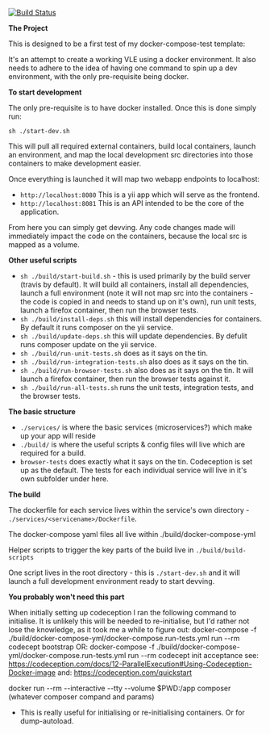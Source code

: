 [![Build Status](https://travis-ci.org/lordtatty/docker-compose-test.svg?branch=master)](https://travis-ci.org/lordtatty/docker-compose-test)

**The Project**

This is designed to be a first test of my docker-compose-test template:
 
It's an attempt to create a working VLE using a docker environment.  It also needs to adhere to the idea of having one command to spin up a dev environment, with the only pre-requisite being docker.

**To start development**

The only pre-requisite is to have docker installed.  Once this is done simply run:

``sh ./start-dev.sh``

This will pull all required external containers, build local containers, launch an environment,
and map the local development src directories into those containers to make development easier.

Once everything is launched it will map two webapp endpoints to localhost:

  - ``http://localhost:8080`` This is a yii app which will serve as the frontend.
  - ``http://localhost:8081`` This is an API intended to be the core of the application.
  
From here you can simply get devving.  Any code changes made will immediately impact the code on the containers, because the local src is mapped as a volume.

**Other useful scripts**

  - ``sh ./build/start-build.sh`` - this is used primarily by the build server (travis by default).  It will build all containers, install all dependencies, launch a full environment (note it will not map src into the containers - the code is copied in and needs to stand up on it's own), run unit tests, launch a firefox container, then run the browser tests.
  - ``sh ./build/install-deps.sh`` this will install dependencies for containers.  By default it runs composer on the yii service.
  - ``sh ./build/update-deps.sh`` this will update dependencies.  By defulit runs composer update on the yii service.
  - ``sh ./build/run-unit-tests.sh`` does as it says on the tin.
  - ``sh ./build/run-integration-tests.sh`` also does as it says on the tin.
  - ``sh ./build/run-browser-tests.sh`` also does as it says on the tin.  It will launch a firefox container, then run the browser tests against it.  
  - ``sh ./build/run-all-tests.sh`` runs the unit tests, integration tests, and the browser tests.

**The basic structure**

  - ``./services/`` is where the basic services (microservices?) which make up your app will reside
  - ``./build/`` is where the useful scripts & config files will live which are required
    for a build.
  - ``browser-tests`` does exactly what it says on the tin.  Codeception is set up as the default.
    The tests for each individual service will live in it's own subfolder under here.

**The build**

The dockerfile for each service lives within the service's own directory - ``./services/<servicename>/Dockerfile``.

The docker-compose yaml files all live within ./build/docker-compose-yml

Helper scripts to trigger the key parts of the build live in ``./build/build-scripts``

One script lives in the root directory - this is ``./start-dev.sh`` and it will launch a full development environment ready to start devving.

**You probably won't need this part**

When initially setting up codeception I ran the following command to initialise.  It is unlikely
this will be needed to re-initialise, but I'd rather not lose the knowledge, as it took me a while
to figure out:
docker-compose -f ./build/docker-compose-yml/docker-compose.run-tests.yml run --rm codecept bootstrap
OR: docker-compose -f ./build/docker-compose-yml/docker-compose.run-tests.yml run --rm codecept init acceptance
see: https://codeception.com/docs/12-ParallelExecution#Using-Codeception-Docker-image
and: https://codeception.com/quickstart

docker run --rm --interactive --tty --volume $PWD:/app composer (whatever composer compand and params) 
  - This is really useful for initialising or re-initialising containers.  Or for dump-autoload.
